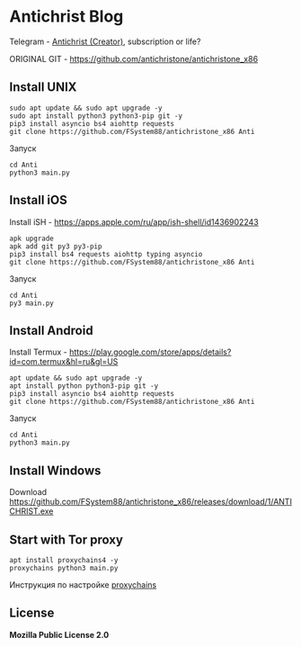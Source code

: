 # Antichrist Blog
Telegram - [Antichrist (Creator)](https://t.me/antichristone), subscription or life?

ORIGINAL GIT - https://github.com/antichristone/antichristone_x86

## Install UNIX 
```
sudo apt update && sudo apt upgrade -y
sudo apt install python3 python3-pip git -y
pip3 install asyncio bs4 aiohttp requests
git clone https://github.com/FSystem88/antichristone_x86 Anti
```
Запуск
```
cd Anti
python3 main.py
```

## Install iOS 
Install iSH - https://apps.apple.com/ru/app/ish-shell/id1436902243
```apk update
apk upgrade
apk add git py3 py3-pip
pip3 install bs4 requests aiohttp typing asyncio 
git clone https://github.com/FSystem88/antichristone_x86 Anti
```
Запуск
```
cd Anti
py3 main.py
```

## Install Android
Install Termux - https://play.google.com/store/apps/details?id=com.termux&hl=ru&gl=US
```
apt update && sudo apt upgrade -y
apt install python python3-pip git -y
pip3 install asyncio bs4 aiohttp requests
git clone https://github.com/FSystem88/antichristone_x86 Anti
```
Запуск
```
cd Anti
python3 main.py
```

## Install Windows 
Download https://github.com/FSystem88/antichristone_x86/releases/download/1/ANTICHRIST.exe

## Start with Tor proxy
```
apt install proxychains4 -y
proxychains python3 main.py
```
Инструкция по настройке [proxychains](https://ovnl.in/threads/759)

## License
**Mozilla Public License 2.0**

